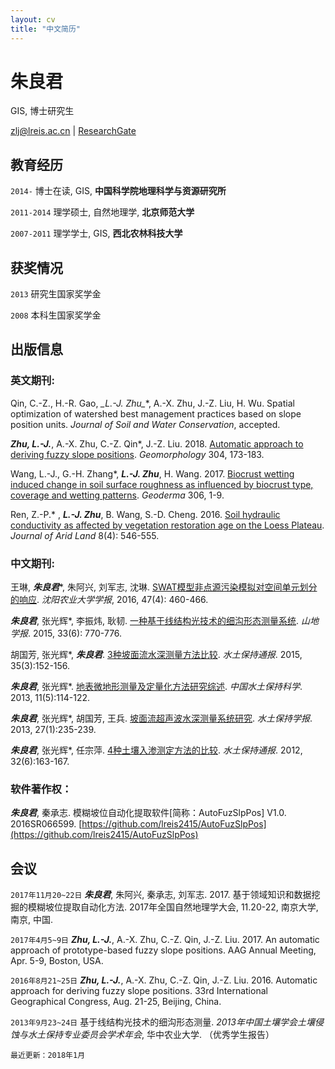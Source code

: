 ```yaml
---
layout: cv
title: "中文简历"
---
```


# 朱良君

GIS, 博士研究生

<div id="webaddress"><i class="fa fa-envelope">
</i> <a href="mailto:zlj@lreis.ac.cn">zlj@lreis.ac.cn</a>
|
<i class="fa fa-archive">
</i> <a href="https://www.researchgate.net/profile/Liangjun_Zhu">ResearchGate</a></div>

## 教育经历

`2014-` 博士在读, GIS, **中国科学院地理科学与资源研究所**

`2011-2014` 理学硕士, 自然地理学, **北京师范大学**

`2007-2011` 理学学士, GIS, **西北农林科技大学**

## 获奖情况

`2013` 研究生国家奖学金

`2008` 本科生国家奖学金

## 出版信息

### 英文期刊:

Qin, C.-Z., H.-R. Gao,  **_L.-J. Zhu*_**, A.-X. Zhu, J.-Z. Liu, H. Wu. Spatial optimization of watershed best management practices based on slope position units. _Journal of Soil and Water Conservation_, accepted.

**_Zhu, L.-J._**, A.-X. Zhu, C.-Z. Qin*, J.-Z. Liu. 2018. [Automatic approach to deriving fuzzy slope positions](https://doi.org/10.1016/j.geomorph.2017.12.024). _Geomorphology_ 304, 173-183.

Wang, L.-J., G.-H. Zhang*, **_L.-J. Zhu_**, H. Wang. 2017. [Biocrust wetting induced change in soil surface roughness as influenced by biocrust type, coverage and wetting patterns](http://dx.doi.org/10.1016/j.geoderma.2017.06.032). _Geoderma_ 306, 1-9.

Ren, Z.-P.* , **_L.-J. Zhu_**, B. Wang, S.-D. Cheng. 2016. [Soil hydraulic conductivity as affected by vegetation restoration age on the Loess Plateau](http://dx.doi.org/10.1007/s40333-016-0010-2). _Journal of Arid Land_ 8(4): 546-555.

### 中文期刊:

王琳, ***朱良君****, 朱阿兴, 刘军志, 沈琳. [SWAT模型非点源污染模拟对空间单元划分的响应](http://dx.doi.org/10.3969/j.issn.1000-1700.2016.04.012). _沈阳农业大学学报_, 2016, 47(4): 460-466.

___朱良君___, 张光辉*, 李振炜, 耿韧. [一种基于线结构光技术的细沟形态测量系统](http://dx.doi.org/10.16089/j.cnki.1008-2786.000093). _山地学报_. 2015, 33(6): 770-776.

胡国芳, 张光辉*, ___朱良君___. [3种坡面流水深测量方法比较](http://dx.doi.org/10.13961/j.cnki.stbctb.2015.03.034). _水土保持通报_. 2015, 35(3):152-156.

___朱良君___, 张光辉*. [地表微地形测量及定量化方法研究综述](http://dx.doi.org/10.16843/j.sswc.2013.05.018). _中国水土保持科学_. 2013, 11(5):114-122.

___朱良君___, 张光辉*, 胡国芳, 王兵. [坡面流超声波水深测量系统研究](http://dx.doi.org/10.13870/j.cnki.stbcxb.2013.01.044). _水土保持学报_. 2013, 27(1):235-239.

___朱良君___, 张光辉*, 任宗萍. [4种土壤入渗测定方法的比较](http://dx.doi.org/10.13961/j.cnki.stbctb.2012.06.050). _水土保持通报_. 2012, 32(6):163-167.

### 软件著作权：

***朱良君***, 秦承志. 模糊坡位自动化提取软件[简称：AutoFuzSlpPos] V1.0. 2016SR066599. [https://github.com/lreis2415/AutoFuzSlpPos](https://github.com/lreis2415/AutoFuzSlpPos)

## 会议

`2017年11月20~22日` ***朱良君***, 朱阿兴, 秦承志, 刘军志. 2017. 基于领域知识和数据挖掘的模糊坡位提取自动化方法. 2017年全国自然地理学大会, 11.20-22, 南京大学, 南京, 中国.

`2017年4月5~9日` **_Zhu, L.-J._**, A.-X. Zhu, C.-Z. Qin, J.-Z. Liu. 2017. An automatic approach of prototype-based fuzzy slope positions. AAG Annual Meeting, Apr. 5-9, Boston, USA.

`2016年8月21~25日` **_Zhu, L.-J._**, A.-X. Zhu, C.-Z. Qin, J.-Z. Liu. 2016. Automatic approach for deriving fuzzy slope positions. 33rd International Geographical Congress, Aug. 21-25, Beijing, China.

`2013年9月23~24日` 基于线结构光技术的细沟形态测量. _2013年中国土壤学会土壤侵蚀与水土保持专业委员会学术年会_, 华中农业大学. （优秀学生报告）

`最近更新：2018年1月`

